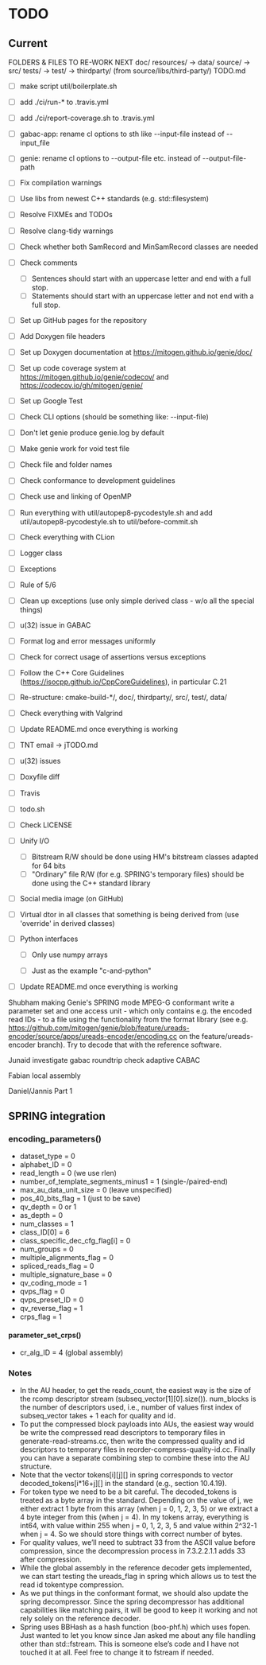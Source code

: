 # TODO

## Current


FOLDERS & FILES TO RE-WORK NEXT
doc/
resources/ -> data/
source/    -> src/
tests/     -> test/
           -> thirdparty/ (from source/libs/third-party/)
TODO.md


- [ ] make script util/boilerplate.sh

- [ ] add ./ci/run-* to .travis.yml
- [ ] add ./ci/report-coverage.sh to .travis.yml
- [ ] gabac-app: rename cl options to sth like --input-file instead of --input_file
- [ ] genie: rename cl options to --output-file etc. instead of --output-file-path
- [ ] Fix compilation warnings
- [ ] Use libs from newest C++ standards (e.g. std::filesystem)
- [ ] Resolve FIXMEs and TODOs
- [ ] Resolve clang-tidy warnings
- [ ] Check whether both SamRecord and MinSamRecord classes are needed
- [ ] Check comments
  - [ ] Sentences should start with an uppercase letter and end with a full stop.
  - [ ] Statements should start with an uppercase letter and not end with a full stop.

- [ ] Set up GitHub pages for the repository
- [ ] Add Doxygen file headers
- [ ] Set up Doxygen documentation at https://mitogen.github.io/genie/doc/
- [ ] Set up code coverage system at https://mitogen.github.io/genie/codecov/ and https://codecov.io/gh/mitogen/genie/
- [ ] Set up Google Test
- [ ] Check CLI options (should be something like: --input-file)
- [ ] Don't let genie produce genie.log by default
- [ ] Make genie work for void test file
- [ ] Check file and folder names
- [ ] Check conformance to development guidelines
- [ ] Check use and linking of OpenMP
- [ ] Run everything with util/autopep8-pycodestyle.sh and add util/autopep8-pycodestyle.sh to util/before-commit.sh
- [ ] Check everything with CLion
- [ ] Logger class
- [ ] Exceptions
- [ ] Rule of 5/6
- [ ] Clean up exceptions (use only simple derived class - w/o all the special things)
- [ ] u(32) issue in GABAC
- [ ] Format log and error messages uniformly
- [ ] Check for correct usage of assertions versus exceptions
- [ ] Follow the C++ Core Guidelines (https://isocpp.github.io/CppCoreGuidelines), in particular C.21
- [ ] Re-structure: cmake-build-\*/, doc/, thirdparty/, src/, test/, data/
- [ ] Check everything with Valgrind
- [ ] Update README.md once everything is working
- [ ] TNT email -> jTODO.md
- [ ] u(32) issues
- [ ] Doxyfile diff
- [ ] Travis
- [ ] todo.sh
- [ ] Check LICENSE
- [ ] Unify I/O
  - [ ] Bitstream R/W should be done using HM's bitstream classes adapted for 64 bits
  - [ ] "Ordinary" file R/W (for e.g. SPRING's temporary files) should be done using the C++ standard library
- [ ] Social media image (on GitHub)
- [ ] Virtual dtor in all classes that something is being derived from (use 'override' in derived classes)
- [ ] Python interfaces
  - [ ] Only use numpy arrays
  - [ ] Just as the example "c-and-python"


- [ ] Update README.md once everything is working


Shubham
making Genie's SPRING mode MPEG-G conformant
write a parameter set and one access unit - which only contains e.g. the encoded read IDs - to a file using the functionality from the format library (see e.g. https://github.com/mitogen/genie/blob/feature/ureads-encoder/source/apps/ureads-encoder/encoding.cc on the feature/ureads-encoder branch). Try to decode that with the reference software.

Junaid
investigate gabac roundtrip
check adaptive CABAC

Fabian
local assembly

Daniel/Jannis
Part 1

## SPRING integration

### encoding_parameters()

- dataset_type = 0
- alphabet_ID = 0
- read_length = 0 (we use rlen)
- number_of_template_segments_minus1 = 1 (single-/paired-end)
- max_au_data_unit_size = 0 (leave unspecified)
- pos_40_bits_flag = 1 (just to be save)
- qv_depth = 0 or 1
- as_depth = 0
- num_classes = 1
- class_ID[0] = 6
- class_specific_dec_cfg_flag[i] = 0
- num_groups = 0
- multiple_alignments_flag = 0
- spliced_reads_flag = 0
- multiple_signature_base = 0
- qv_coding_mode = 1
- qvps_flag = 0
- qvps_preset_ID = 0
- qv_reverse_flag = 1
- crps_flag = 1

#### parameter_set_crps()

- cr_alg_ID = 4 (global assembly)

### Notes

- In the AU header, to get the reads_count, the easiest way is the size of the rcomp descriptor stream (subseq_vector[1][0].size()). num_blocks is the number of descriptors used, i.e., number of values first index of subseq_vector takes + 1 each for quality and id.
- To put the compressed block payloads into AUs, the easiest way would be write the compressed read descriptors to temporary files in generate-read-streams.cc, then write the compressed quality and id descriptors to temporary files in reorder-compress-quality-id.cc. Finally you can have a separate combining step to combine these into the AU structure.
- Note that the vector tokens[i][j][] in spring corresponds to vector decoded_tokens[i*16+j][] in the standard (e.g., section 10.4.19).
- For token type we need to be a bit careful. The decoded_tokens is treated as a byte array in the standard.  Depending on the value of j, we either extract 1 byte from this array (when j = 0, 1, 2, 3, 5) or we extract a 4 byte integer from this (when j = 4). In my tokens array, everything is int64, with value within 255 when j = 0, 1, 2, 3, 5 and value within 2^32-1 when j = 4. So we should store things with correct number of bytes.
- For quality values, we’ll need to subtract 33 from the ASCII value before compression, since the decompression process in 7.3.2.2.1.1 adds 33 after compression.
- While the global assembly in the reference decoder gets implemented, we can start testing the ureads_flag in spring which allows us to test the read id tokentype compression.
- As we put things in the conformant format, we should also update the spring decompressor. Since the spring decompressor has additional capabilities like matching pairs, it will be good to keep it working and not rely solely on the reference decoder.
- Spring uses BBHash as a hash function (boo-phf.h) which uses fopen. Just wanted to let you know since Jan asked me about any file handling other than std::fstream. This is someone else’s code and I have not touched it at all. Feel free to change it to fstream if needed.
